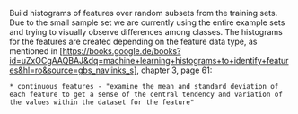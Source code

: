 Build histograms of features over random subsets from the training sets. Due to the small sample set we are currently using the entire example sets and trying to visually observe differences among classes. The histograms for the features are created depending on the feature data type, as mentioned in [https://books.google.de/books?id=uZxOCgAAQBAJ&dq=machine+learning+histograms+to+identify+features&hl=ro&source=gbs_navlinks_s], chapter 3, page 61:

    * continuous features - "examine the mean and standard deviation of each feature to get a sense of the central tendency and variation of the values within the dataset for the feature" 



